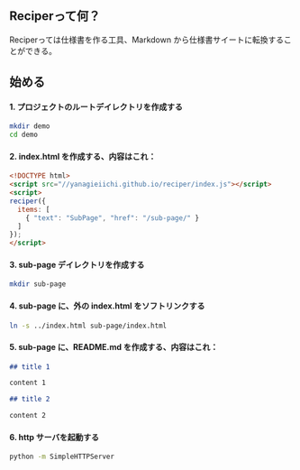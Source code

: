 ## Reciperって何？

Reciperっては仕様書を作る工具、Markdown から仕様書サイートに転換することができる。

## 始める

#### 1. プロジェクトのルートデイレクトリを作成する

```bash
mkdir demo
cd demo
```

#### 2. index.html を作成する、内容はこれ：

```html
<!DOCTYPE html>
<script src="//yanagieiichi.github.io/reciper/index.js"></script>
<script>
reciper({
  items: [
    { "text": "SubPage", "href": "/sub-page/" }
  ]
});
</script>
```

#### 3. sub-page デイレクトリを作成する

```bash
mkdir sub-page
```

#### 4. sub-page に、外の index.html をソフトリンクする

```bash
ln -s ../index.html sub-page/index.html
```

#### 5. sub-page に、README.md を作成する、内容はこれ：

```markdown
## title 1

content 1

## title 2

content 2
```

#### 6. http サーバを起動する

```bash
python -m SimpleHTTPServer
```
